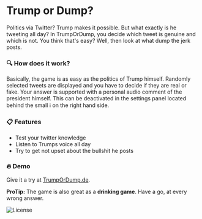 
# Trump or Dump?
Politics via Twitter? Trump makes it possible. But what exactly is he tweeting all day? In TrumpOrDump, you decide which tweet is genuine and which is not. You think that's easy? Well, then look at what dump the jerk posts.

### 🔍 How does it work?
Basically, the game is as easy as the politics of Trump himself. Randomly selected tweets are displayed and you have to decide if they are real or fake. Your answer is supported with a personal audio comment of the president himself. This can be deactivated in the settings panel located behind the small ℹ︎ on the right hand side. 

### 📋 Features 

- Test your twitter knowledge
- Listen to Trumps voice all day
- Try to get not upset about the bullshit he posts

### 🔥 Demo

Give it a try at [TrumpOrDump.de](https://trumpordump.de).

**ProTip:** The game is also great as a **drinking game**. Have a go, at every wrong answer.

![License](https://i.creativecommons.org/l/by-nc-nd/4.0/88x31.png)
